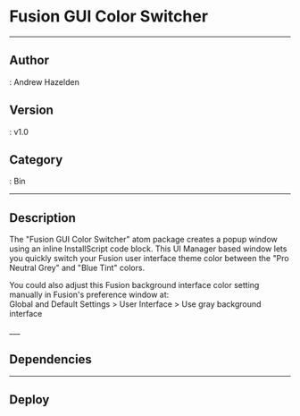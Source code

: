 # Fusion GUI Color Switcher
___

## Author
 : Andrew Hazelden

## Version
 : v1.0

## Category
 : Bin
___

## Description
<p>The "Fusion GUI Color Switcher" atom package creates a popup window using an inline InstallScript code block. This UI Manager based window lets you quickly switch your Fusion user interface theme color between the "Pro Neutral Grey" and "Blue Tint" colors.</p>
<p>You could also adjust this Fusion background interface color setting manually in Fusion's preference window at:<br>
Global and Default Settings > User Interface > Use gray background interface</p>___

## Dependencies


___

## Deploy

